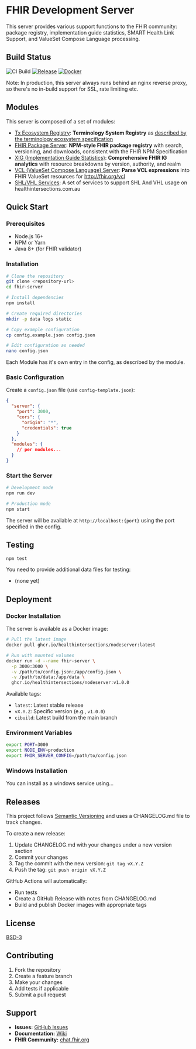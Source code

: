 # FHIR Development Server

This server provides various support functions to the FHIR community: package registry, implementation guide statistics, SMART Health Link Support, and ValueSet Compose Language processing.

## Build Status
![CI Build](https://github.com/HealthIntersections/nodeserver/actions/workflows/ci.yml/badge.svg)
[![Release](https://img.shields.io/github/v/release/HealthIntersections/nodeserver?include_prereleases)](https://github.com/HealthIntersections/nodeserver/releases)
[![Docker](https://img.shields.io/badge/docker-ghcr.io-blue)](https://github.com/HealthIntersections/nodeserver/pkgs/container/nodeserver)

Note: In production, this server always runs behind an nginx reverse proxy, so there's no
in-build support for SSL, rate limiting etc. 

## Modules

This server is composed of a set of modules:

* [Tx Ecosystem Registry](registry): **Terminology System Registry** as [described by the terminology ecosystem specification](https://build.fhir.org/ig/HL7/fhir-tx-ecosystem-ig)
* [FHIR Package Server](package): **NPM-style FHIR package registry** with search, versioning, and downloads, consistent with the FHIR NPM Specification
* [XIG (Implementation Guide Statistics)](xig): **Comprehensive FHIR IG analytics** with resource breakdowns by version, authority, and realm 
* [VCL (ValueSet Compose Language) Server](vcl): **Parse VCL expressions** into FHIR ValueSet resources for http://fhir.org/vcl
* [SHL/VHL Services](shl): A set of services to support SHL And VHL usage on healthintersections.com.au

## Quick Start

### Prerequisites
- Node.js 16+ 
- NPM or Yarn
- Java 8+ (for FHIR validator)

### Installation

```bash
# Clone the repository
git clone <repository-url>
cd fhir-server

# Install dependencies
npm install

# Create required directories
mkdir -p data logs static

# Copy example configuration
cp config.example.json config.json

# Edit configuration as needed
nano config.json
```
Each Module has it's own entry in the config, as described by the module.

### Basic Configuration

Create a `config.json` file (use `config-template.json`):

```json
{
  "server": {
    "port": 3000,
    "cors": {
      "origin": "*",
      "credentials": true
    }
  },
  "modules": {
    // per modules...
  }
}
```

### Start the Server

```bash
# Development mode
npm run dev

# Production mode
npm start
```

The server will be available at `http://localhost:{port}` using the port specified in the config.

## Testing

```bash
npm test
```

You need to provide additional data files for testing:
- (none yet)

## Deployment

### Docker Installation

The server is available as a Docker image:

```bash
# Pull the latest image
docker pull ghcr.io/healthintersections/nodeserver:latest

# Run with mounted volumes
docker run -d --name fhir-server \
  -p 3000:3000 \
  -v /path/to/config.json:/app/config.json \
  -v /path/to/data:/app/data \
  ghcr.io/healthintersections/nodeserver:v1.0.0
```

Available tags:
- `latest`: Latest stable release
- `vX.Y.Z`: Specific version (e.g., `v1.0.0`)
- `cibuild`: Latest build from the main branch

### Environment Variables

```bash
export PORT=3000
export NODE_ENV=production
export FHIR_SERVER_CONFIG=/path/to/config.json
```

### Windows Installation

You can install as a windows service using...

## Releases

This project follows [Semantic Versioning](https://semver.org/) and uses a CHANGELOG.md file to track changes.

To create a new release:

1. Update CHANGELOG.md with your changes under a new version section
2. Commit your changes
3. Tag the commit with the new version: `git tag vX.Y.Z`
4. Push the tag: `git push origin vX.Y.Z`

GitHub Actions will automatically:
- Run tests
- Create a GitHub Release with notes from CHANGELOG.md
- Build and publish Docker images with appropriate tags

## License

[BSD-3](https://opensource.org/license/bsd-3-clause)

## Contributing

1. Fork the repository
2. Create a feature branch
3. Make your changes
4. Add tests if applicable
5. Submit a pull request

## Support

- **Issues:** [GitHub Issues](repository-url/issues)
- **Documentation:** [Wiki](repository-url/wiki)
- **FHIR Community:** [chat.fhir.org](https://chat.fhir.org)

